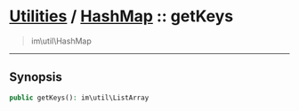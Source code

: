 # [Utilities](util.md) / [HashMap](util-HashMap.md) :: getKeys
 > im\util\HashMap
____

## Synopsis
```php
public getKeys(): im\util\ListArray
```

